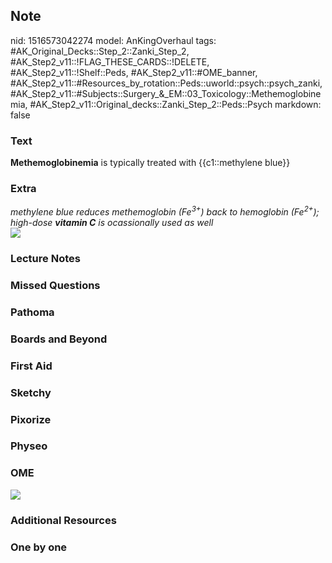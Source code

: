 ## Note
nid: 1516573042274
model: AnKingOverhaul
tags: #AK_Original_Decks::Step_2::Zanki_Step_2, #AK_Step2_v11::!FLAG_THESE_CARDS::!DELETE, #AK_Step2_v11::!Shelf::Peds, #AK_Step2_v11::#OME_banner, #AK_Step2_v11::#Resources_by_rotation::Peds::uworld::psych::psych_zanki, #AK_Step2_v11::#Subjects::Surgery_&_EM::03_Toxicology::Methemoglobinemia, #AK_Step2_v11::Original_decks::Zanki_Step_2::Peds::Psych
markdown: false

### Text
<b>Methemoglobinemia</b> is typically treated with {{c1::methylene
blue}}

### Extra
<div>
  <i>methylene blue reduces methemoglobin (Fe<sup>3+</sup>) back to
  hemoglobin (Fe<sup>2+</sup>); high-dose <b>vitamin C</b> is
  ocassionally used as well</i>
</div><img src="okie%20(2).png">

### Lecture Notes


### Missed Questions


### Pathoma


### Boards and Beyond


### First Aid


### Sketchy


### Pixorize


### Physeo


### OME
<div class="ome-widget">
  <a href="https://onlinemeded.org?ref=anki"><img src=
  "_OME_AnkiFlashcards_General_4.png"></a>
</div>

### Additional Resources


### One by one

